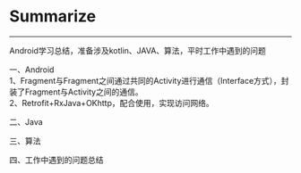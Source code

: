 # Summarize
---
Android学习总结，准备涉及kotlin、JAVA、算法，平时工作中遇到的问题

一、Android  
1、Fragment与Fragment之间通过共同的Activity进行通信（Interface方式），封装了Fragment与Activity之间的通信。  
2、Retrofit+RxJava+OKhttp，配合使用，实现访问网络。

二、Java

三、算法

四、工作中遇到的问题总结
